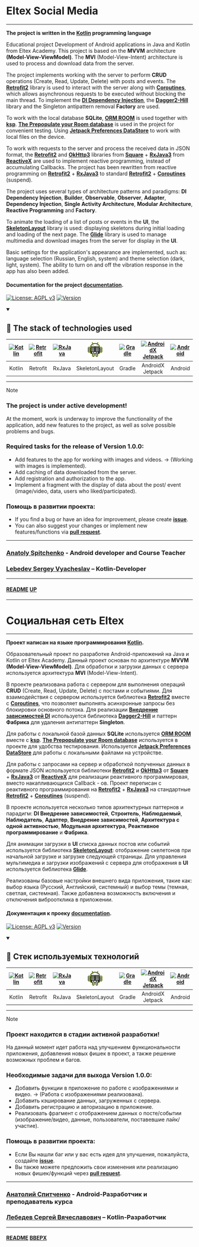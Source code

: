 # Eltex Social Media
<a name="up"></a>

---

**The project is written in the [Kotlin](https://kotlinlang.org) programming language**

Educational project Development of Android applications in Java and Kotlin from Eltex Academy.
This project is based on the **MVVM** architecture **(Model-View-ViewModel)**.
The **MVI** (Model-View-Intent) architecture is used to process and download data from the server.

The project implements working with the server to perform **CRUD** operations (Create, Read, Update, Delete) with posts and events.
The [**Retrofit2**](https://github.com/square/retrofit) library is used to interact with the server along with [**Coroutines**](https://github.com/Kotlin/kotlinx.coroutines ), which allows asynchronous requests to be executed without blocking the main thread.
To implement the [**DI Dependency Injection**](https://developer.android.com/training/dependency-injection), the [**Dagger2-Hill**](https://developer.android.com/training/dependency-injection/hilt-android) library and the Singleton antipattern removal **Factory** are used.

To work with the local database **SQLite**, **[ORM ROOM](https://developer.android.com/training/data-storage/room)** is used together with **[ksp](https://developer.android.com/jetpack/androidx/releases/room)**.
**[The Prepopulate your Room database](https://developer.android.com/training/data-storage/room/prepopulate)** is used in the project for convenient testing.
Using **[Jetpack Preferences DataStore](https://developer.android.com/topic/libraries/architecture/datastore)** to work with local files on the device.

To work with requests to the server and process the received data in JSON format, the **[Retrofit2](https://github.com/square/retrofit)** and **[OkHttp3](https://github.com/square/okhttp)** libraries from **[Square](https://github.com/square)** + **[RxJava3](https://github.com/ReactiveX/RxJava)** from **[ReactiveX](https://github.com/ReactiveX)** are used to implement reactive programming, instead of accumulating Callbacks. The project has been rewritten from reactive programming on **[Retrofit2](https://github.com/square/retrofit)** + **[RxJava3](https://github.com/ReactiveX/RxJava)** to standard **[Retrofit2](https://github.com/square/retrofit)** + **[Coroutines](https://github.com/Kotlin/kotlinx.coroutines)** (suspend).

The project uses several types of architecture patterns and paradigms: **DI Dependency Injection**, **Builder**, **Observable**, **Observer**, **Adapter**, **Dependency Injection**, **Single Activity Architecture**, **Modular Architecture**, **Reactive Programming** and **Factory**.

To animate the loading of a list of posts or events in the **UI**, the [**SkeletonLayout**](https://github.com/Faltenreich/SkeletonLayout) library is used: displaying skeletons during initial loading and loading of the next page.
The [**Glide**](https://github.com/bumptech/glide) library is used to manage multimedia and download images from the server for display in the **UI**.

Basic settings for the application's appearance are implemented, such as: language selection (Russian, English, system) and theme selection (dark, light, system). The ability to turn on and off the vibration response in the app has also been added.

#### Documentation for the project [**documentation**](documentation/documentation.md).

[![License: AGPL v3](https://img.shields.io/badge/License-AGPL%20v3-blue.svg)](https://www.gnu.org/licenses/agpl-3.0)
[![Version](https://img.shields.io/badge/Version-0.20.0-green.svg)](https://github.com/LebedevSergeyVach/EltexSocialMedia/releases/tag/v0.20.0)

<details open="open">
    <summary><h2>🚀 The stack of technologies used</h2></summary>

| [<img src="https://cdn.jsdelivr.net/gh/devicons/devicon/icons/kotlin/kotlin-original.svg" width="40" height="40" alt="Kotlin" />](https://kotlinlang.org/) | [<img src="https://uploads-ssl.webflow.com/60996f3af06ca2ff488a7bfb/60a269bf446a85794a4d3b6b_Retrofit.jpg" width="40" height="40" alt="Retrofit" />](https://square.github.io/retrofit/) | [<img src="https://static.cdnlogo.com/logos/r/27/reactivex.svg" width="40" height="40" alt="RxJava" />](https://reactivex.io/) | [<img src="https://raw.githubusercontent.com/Faltenreich/SkeletonLayout/refs/heads/develop/images/android.png" width="40" height="40" alt="SkeletonLayout" />](https://github.com/Faltenreich/SkeletonLayout) | [<img src="https://cdn.jsdelivr.net/gh/devicons/devicon/icons/gradle/gradle-original.svg" width="40" height="40" alt="Gradle" />](https://gradle.org/) | [<img src="https://services.google.com/fh/files/emails/android_dev_newsletter_feb_image3.png" width="40" height="40" alt="AndroidX Jetpack" />](https://developer.android.com/jetpack) | [<img src="https://cdn.jsdelivr.net/gh/devicons/devicon/icons/android/android-plain-wordmark.svg" width="40" height="40" alt="Android" />](https://www.android.com/) | [<img src="https://s3.amazonaws.com/playstore/images/60bb08c2fc6d0bddb91e0e3553dcdb48" width="40" height="40" alt="Android" />](https://github.com/bumptech/glide?tab=readme-ov-file) |
|:----------------------------------------------------------------------------------------------------------------------------------------------------------:|:----------------------------------------------------------------------------------------------------------------------------------------------------------------------------------------:|:------------------------------------------------------------------------------------------------------------------------------:|:-------------------------------------------------------------------------------------------------------------------------------------------------------------------------------------------------------------:|:------------------------------------------------------------------------------------------------------------------------------------------------------:|:--------------------------------------------------------------------------------------------------------------------------------------------------------------------------------------:|:--------------------------------------------------------------------------------------------------------------------------------------------------------------------:|:-------------------------------------------------------------------------------------------------------------------------------------------------------------------------------------:|
|                                                                           Kotlin                                                                           |                                                                                         Retrofit                                                                                         |                                                             RxJava                                                             |                                                                                                SkeletonLayout                                                                                                 |                                                                         Gradle                                                                         |                                                                                    AndroidX Jetpack                                                                                    |                                                                               Android                                                                                |                                                                                         Glide                                                                                         |

</details>

---

> [!NOTE]
> ### **The project is under active development!**
>
> At the moment, work is underway to improve the functionality of the application, add new features to the project, as well as solve possible problems and bugs.
>
> ### Required tasks for the release of Version 1.0.0:
> - Add features to the app for working with images and videos. -> (Working with images is implemented).
> - Add caching of data downloaded from the server.
> - Add registration and authorization to the app.
> - Implement a fragment with the display of data about the post/ event (image/video, data, users who liked/participated).
>
> ### Помощь в развитии проекта:
> - If you find a bug or have an idea for improvement, please create [**issue**](https://github.com/LebedevSergeyVach/EltexSocialMedia/issues).
> - You can also suggest your changes or implement new features/functions via [**pull request**](https://github.com/LebedevSergeyVach/EltexSocialMedia/pulls).


---

### [Anatoly Spitchenko](https://gitflic.ru/user/onotole) - Android developer and Course Teacher

### [Lebedev Sergey Vyacheslav](https://github.com/LebedevSergeyVach) – Kotlin-Developer

---

#### [README](README.md) [UP](#up)

---

# Социальная сеть Eltex
<a name="вверх"></a>

---

**Проект написан на языке программирования [Kotlin](https://kotlinlang.org).**

Образовательный проект по разработке Android-приложений на Java и Kotlin от Eltex Academy.
Данный проект основан по архитектуре **MVVM** **(Model-View-ViewModel)**.
Для обработки и загрузки данных с сервера используется архитектура **MVI** (Model-View-Intent).

В проекте реализована работа с сервером для выполнения операций **CRUD** (Create, Read, Update, Delete) с постами и событиями.
Для взаимодействия с сервером используется библиотека [**Retrofit2**](https://github.com/square/retrofit) вместе с [**Coroutines**](https://github.com/Kotlin/kotlinx.coroutines), что позволяет выполнять асинхронные запросы без блокировки основного потока.
Для реализации [**Внедрение зависимостей DI**](https://developer.android.com/training/dependency-injection) используется библиотека [**Dagger2-Hill**](https://developer.android.com/training/dependency-injection/hilt-android) и паттерн **Фабрика** для удаления антипаттерн **Singleton**.

Для работы с локальной базой данных **SQLite** используется **[ORM ROOM](https://developer.android.com/training/data-storage/room)** вместе с **[ksp](https://developer.android.com/jetpack/androidx/releases/room)**.
**[The Prepopulate your Room database](https://developer.android.com/training/data-storage/room/prepopulate)** используется в проекте для удобства тестирования.
Используется **[Jetpack Preferences DataStore](https://developer.android.com/topic/libraries/architecture/datastore)** для работы с локальными файлами на устройстве.

Для работы с запросами на сервер и обработкой полученных данных в формате JSON используется библиотеки **[Retrofit2](https://github.com/square/retrofit)** и **[OkHttp3](https://github.com/square/okhttp)** от **[Square](https://github.com/square)** + **[RxJava3](https://github.com/ReactiveX/RxJava)** от **[ReactiveX](https://github.com/ReactiveX)** для реализации реактивного программировая, вместо накапливающихся Callback - ов. Проект переписан с реактивного программирования на **[Retrofit2](https://github.com/square/retrofit)** + **[RxJava3](https://github.com/ReactiveX/RxJava)** на стандартные **[Retrofit2](https://github.com/square/retrofit)** + **[Coroutines](https://github.com/Kotlin/kotlinx.coroutines)** (suspend).

В проекте используется несколько типов архитектурных паттернов и парадигм: **DI Внедрение зависимостей**, **Строитель**, **Наблюдаемый**, **Наблюдатель**, **Адаптер**, **Внедрение зависимостей**, **Архитектура с одной активностью**, **Модульная архитектура**, **Реактивное программирование** и **Фабрика**.

Для анимации загрузки в **UI** списка данных постов или событий используется библиотека [**SkeletonLayout**](https://github.com/Faltenreich/SkeletonLayout): отображение скелетонов при начальной загрузке и загрузке следующей страницы.
Для управления мультимедиа и загрузки изображений с сервера для отображения в **UI** используется библиотека [**Glide**](https://github.com/bumptech/glide).

Реализованы базовые настройки внешнего вида приложения, такие как: выбор языка (Русский, Английский, системный) и выбор темы (темная, светлая, системная). Также добавлена возможность включения и отключения виброотклика в приложении.

#### Документация к проеку [**documentation**](documentation/documentation.md).

[![License: AGPL v3](https://img.shields.io/badge/License-AGPL%20v3-blue.svg)](https://www.gnu.org/licenses/agpl-3.0)
[![Version](https://img.shields.io/badge/Version-0.20.0-green.svg)](https://github.com/LebedevSergeyVach/EltexSocialMedia/releases/tag/v0.20.0)

<details open="open">
    <summary><h2>🚀 Стек используемых технологий</h2></summary>

| [<img src="https://cdn.jsdelivr.net/gh/devicons/devicon/icons/kotlin/kotlin-original.svg" width="40" height="40" alt="Kotlin" />](https://kotlinlang.org/) | [<img src="https://uploads-ssl.webflow.com/60996f3af06ca2ff488a7bfb/60a269bf446a85794a4d3b6b_Retrofit.jpg" width="40" height="40" alt="Retrofit" />](https://square.github.io/retrofit/) | [<img src="https://static.cdnlogo.com/logos/r/27/reactivex.svg" width="40" height="40" alt="RxJava" />](https://reactivex.io/) | [<img src="https://raw.githubusercontent.com/Faltenreich/SkeletonLayout/refs/heads/develop/images/android.png" width="40" height="40" alt="SkeletonLayout" />](https://github.com/Faltenreich/SkeletonLayout) | [<img src="https://cdn.jsdelivr.net/gh/devicons/devicon/icons/gradle/gradle-original.svg" width="40" height="40" alt="Gradle" />](https://gradle.org/) | [<img src="https://services.google.com/fh/files/emails/android_dev_newsletter_feb_image3.png" width="40" height="40" alt="AndroidX Jetpack" />](https://developer.android.com/jetpack) | [<img src="https://cdn.jsdelivr.net/gh/devicons/devicon/icons/android/android-plain-wordmark.svg" width="40" height="40" alt="Android" />](https://www.android.com/) | [<img src="https://s3.amazonaws.com/playstore/images/60bb08c2fc6d0bddb91e0e3553dcdb48" width="40" height="40" alt="Android" />](https://github.com/bumptech/glide?tab=readme-ov-file) |
|:----------------------------------------------------------------------------------------------------------------------------------------------------------:|:----------------------------------------------------------------------------------------------------------------------------------------------------------------------------------------:|:------------------------------------------------------------------------------------------------------------------------------:|:-------------------------------------------------------------------------------------------------------------------------------------------------------------------------------------------------------------:|:------------------------------------------------------------------------------------------------------------------------------------------------------:|:--------------------------------------------------------------------------------------------------------------------------------------------------------------------------------------:|:--------------------------------------------------------------------------------------------------------------------------------------------------------------------:|:-------------------------------------------------------------------------------------------------------------------------------------------------------------------------------------:|
|                                                                           Kotlin                                                                           |                                                                                         Retrofit                                                                                         |                                                             RxJava                                                             |                                                                                                SkeletonLayout                                                                                                 |                                                                         Gradle                                                                         |                                                                                    AndroidX Jetpack                                                                                    |                                                                               Android                                                                                |                                                                                         Glide                                                                                         |

</details>

---

> [!NOTE]  
> ### **Проект находится в стадии активной разработки!**
>
> На данный момент идет работа над улучшением функциональности приложения, добавления новых фишек в проект, а также решение возможных проблем и багов.
> 
> ### Необходимые задачи для выхода Version 1.0.0:
> - Добавить функции в приложение по работе с изображениями и видео. -> (Работа с изображениями реализована).
> - Добавить кэширование данных, загруженных с сервера.
> - Добавить регистрацию и авторизацию в приложение.
> - Реализовать фрагмент с отображением данных о посте/событии (изображение/видео, данные, пользователи, поставевшие лайк/участие).
>
> ### Помощь в развитии проекта:
> - Если Вы нашли баг или у вас есть идея для улучшения, пожалуйста, создайте [**issue**](https://github.com/LebedevSergeyVach/EltexSocialMedia/issues).
> - Вы также можете предложить свои изменения или реализацию новых фишек/функций через [**pull request**](https://github.com/LebedevSergeyVach/EltexSocialMedia/pulls).

---

### [Анатолий Спитченко](https://gitflic.ru/user/onotole) - Android-Разработчик и преподаватель курса

### [Лебедев Сергей Вячеславович](https://github.com/LebedevSergeyVach) – Kotlin-Разработчик

---

#### [README](README.md) [ВВЕРХ](#вверх)
